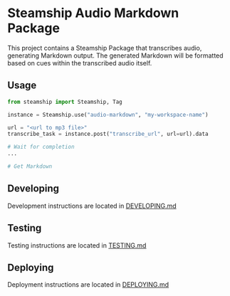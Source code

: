 # Steamship Audio Markdown Package 

This project contains a Steamship Package that transcribes audio, generating Markdown output. The generated
Markdown will be formatted based on cues within the transcribed audio itself.

## Usage

```python
from steamship import Steamship, Tag

instance = Steamship.use("audio-markdown", "my-workspace-name")

url = "<url to mp3 file>"
transcribe_task = instance.post("transcribe_url", url=url).data

# Wait for completion
...

# Get Markdown
```

## Developing

Development instructions are located in [DEVELOPING.md](DEVELOPING.md)

## Testing

Testing instructions are located in [TESTING.md](TESTING.md)

## Deploying

Deployment instructions are located in [DEPLOYING.md](DEPLOYING.md)
